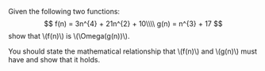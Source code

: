 Given the following two functions:
$$
f(n) = 3n^{4} + 21n^{2} + 10\\\\
g(n) = n^{3} + 17
$$
show that \\(f(n)\\) is \\(\Omega(g(n))\\).

You should state the mathematical relationship that \\(f(n)\\) and \\(g(n)\\) must have and show that it holds.
